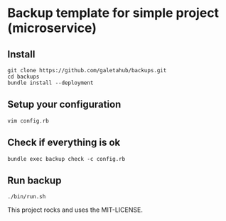 # Backup template for simple project (microservice)

## Install

    git clone https://github.com/galetahub/backups.git
    cd backups
    bundle install --deployment

## Setup your configuration

    vim config.rb

## Check if everything is ok

    bundle exec backup check -c config.rb

## Run backup

    ./bin/run.sh

This project rocks and uses the MIT-LICENSE.
